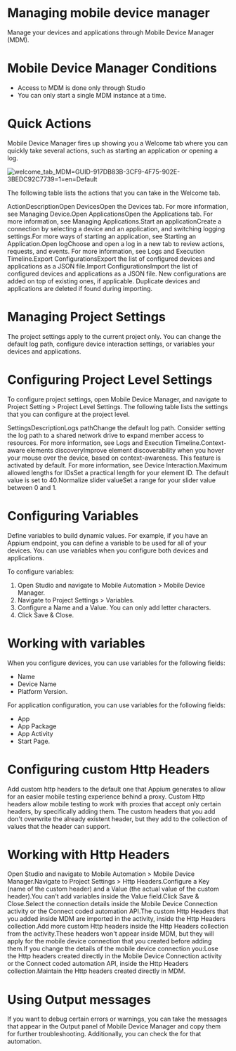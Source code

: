 ﻿# Managing mobile device manager

Manage your devices and applications through Mobile Device Manager (MDM).

# Mobile Device Manager Conditions

* Access to MDM is done only through Studio
* You can only start a single MDM instance at a time.

# Quick Actions

Mobile Device Manager fires up showing you a Welcome tab where you can quickly take several actions, such as starting an application or opening a log.

![welcome_tab_MDM=GUID-917DB83B-3CF9-4F75-902E-3BEDC92C7739=1=en=Default](/images/welcome_tab_MDM=GUID-917DB83B-3CF9-4F75-902E-3BEDC92C7739=1=en=Default.png)

The following table lists the actions that you can take in the Welcome tab.

ActionDescriptionOpen DevicesOpen the Devices tab. For more information, see Managing Device.Open ApplicationsOpen the Applications tab. For more information, see Managing Applications.Start an applicationCreate a connection by selecting a device and an application, and switching logging settings.For more ways of starting an application, see Starting an Application.Open logChoose and open a log in a new tab to review actions, requests, and events. For more information, see Logs and Execution Timeline.Export ConfigurationsExport the list of configured devices and applications as a JSON file.Import ConfigurationsImport the list of configured devices and applications as a JSON file. New configurations are added on top of existing ones, if applicable. Duplicate devices and applications are deleted if found during importing.

# Managing Project Settings

The project settings apply to the current project only. You can change the default log path, configure device interaction settings, or variables your devices and applications.

# Configuring Project Level Settings

To configure project settings, open Mobile Device Manager, and navigate to Project Setting > Project Level Settings. The following table lists the settings that you can configure at the project level.

SettingsDescriptionLogs pathChange the default log path. Consider setting the log path to a shared network drive to expand member access to resources. For more information, see Logs and Execution Timeline.Context-aware elements discoveryImprove element discoverability when you hover your mouse over the device, based on context-awareness. This feature is activated by default. For more information, see Device Interaction.Maximum allowed lengths for IDsSet a practical length for your element ID. The default value is set to 40.Normalize slider valueSet a range for your slider value between 0 and 1.

# Configuring Variables

Define variables to build dynamic values. For example, if you have an Appium endpoint, you can define a variable to be used for all of your devices. You can use variables when you configure both devices and applications.

To configure variables:

1. Open Studio and navigate to Mobile Automation > Mobile Device Manager.
2. Navigate to Project Settings > Variables.
3. Configure a Name and a Value. You can only add letter characters.
4. Click Save & Close.

# Working with variables

When you configure devices, you can use variables for the following fields:

* Name
* Device Name
* Platform Version.

For application configuration, you can use variables for the following fields:

* App
* App Package
* App Activity
* Start Page.

# Configuring custom Http Headers

Add custom http headers to the default one that Appium generates to allow for an
                easier mobile testing experience behind a proxy. Custom Http headers allow mobile
                testing to work with proxies that accept only certain headers, by specifically
                adding them. The custom headers that you add don't overwrite the already existent
                header, but they add to the collection of values that the header can support.

# Working with Http Headers

Open Studio and navigate to Mobile Automation > Mobile Device
                            Manager.Navigate to Project Settings > Http Headers.Configure a Key (name of the custom header) and a Value
                            (the actual value of the custom header).You can't add variables
                            inside the Value field.Click Save & Close.Select the connection details
                        inside the Mobile Device Connection activity or the Connect
                            coded automation API.The custom Http Headers that you added inside MDM are imported in
                            the activity, inside the Http Headers collection.Add more custom Http headers inside the Http Headers collection from
                        the activity.These headers won't appear inside MDM, but they will apply
                            for the mobile device connection that you created before adding
                                them.If you change the details of the mobile device connection
                                    you:Lose the Http
                                        headers created directly in the Mobile Device
                                            Connection activity or the Connect coded automation API,
                                        inside the Http Headers collection.Maintain the
                                        Http headers created directly in MDM.

# Using Output messages

If you want to debug certain errors or warnings, you can take the messages that
                appear in the Output panel of Mobile Device Manager and copy them for further
                troubleshooting. Additionally, you can check the  for that
                automation.
